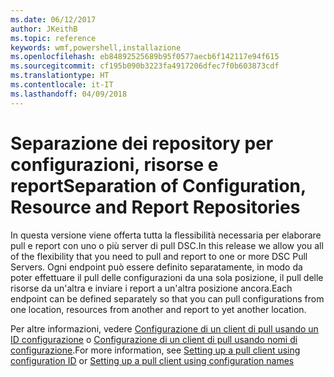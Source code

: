 ```yaml
---
ms.date: 06/12/2017
author: JKeithB
ms.topic: reference
keywords: wmf,powershell,installazione
ms.openlocfilehash: eb84892525689b95f0577aecb6f142117e94f615
ms.sourcegitcommit: cf195b090b3223fa4917206dfec7f0b603873cdf
ms.translationtype: HT
ms.contentlocale: it-IT
ms.lasthandoff: 04/09/2018
---
```

# <a name="separation-of-configuration-resource-and-report-repositories"></a><span data-ttu-id="6d281-102">Separazione dei repository per configurazioni, risorse e report</span><span class="sxs-lookup"><span data-stu-id="6d281-102">Separation of Configuration, Resource and Report Repositories</span></span>

<span data-ttu-id="6d281-103">In questa versione viene offerta tutta la flessibilità necessaria per elaborare pull e report con uno o più server di pull DSC.</span><span class="sxs-lookup"><span data-stu-id="6d281-103">In this release we allow you all of the flexibility that you need to pull and report to one or more DSC Pull Servers.</span></span> <span data-ttu-id="6d281-104">Ogni endpoint può essere definito separatamente, in modo da poter effettuare il pull delle configurazioni da una sola posizione, il pull delle risorse da un'altra e inviare i report a un'altra posizione ancora.</span><span class="sxs-lookup"><span data-stu-id="6d281-104">Each endpoint can be defined separately so that you can pull configurations from one location, resources from another and report to yet another location.</span></span>

<span data-ttu-id="6d281-105">Per altre informazioni, vedere [Configurazione di un client di pull usando un ID configurazione](https://msdn.microsoft.com/powershell/dsc/pullclientconfigid) o [Configurazione di un client di pull usando nomi di configurazione](https://msdn.microsoft.com/powershell/dsc/pullclientconfignames).</span><span class="sxs-lookup"><span data-stu-id="6d281-105">For more information, see [Setting up a pull client using configuration ID](https://msdn.microsoft.com/powershell/dsc/pullclientconfigid) or [Setting up a pull client using configuration names](https://msdn.microsoft.com/powershell/dsc/pullclientconfignames)</span></span>